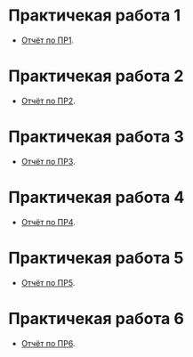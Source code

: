 # Практичекая работа 1

- [Отчёт по ПР1](practice/PeteshovaSV_otchet_pr1.pdf).

# Практичекая работа 2

- [Отчёт по ПР2](practice/PeteshovaSV_otchet_2.pdf).

# Практичекая работа 3

- [Отчёт по ПР3](practice/PeteshovaSV_otchet_3.pdf).
# Практичекая работа 4

- [Отчёт по ПР4](practice/PeteshovaSV_otchet_4%20(failure-detection).pdf).

# Практичекая работа 5

- [Отчёт по ПР5](practice/PeteshovaSV_otchet_5(ZeroMQ).pdf).

# Практичекая работа 6

- [Отчёт по ПР6](practice/PeteshovaSV_otchet_6%20(Hadoop%2Bsr).pdf).
